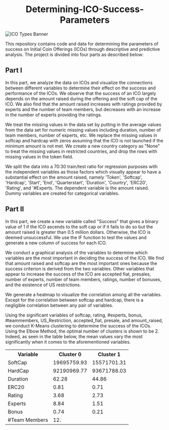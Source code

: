 ## <h1 align="center"> Determining-ICO-Success-Parameters </h1>

<head>

</head>
<body>
	<div class="banner">
		<img src="https://opengeekslab.com/wp-content/uploads/2021/10/Definition-of-an-ICO-and-Its-Types.png" alt="ICO Types Banner">
	</div>
</body>



This repository contains code and data for determining the parameters of success on Initial Coin Offerings (ICOs) through descriptive and predictive analysis. The project is divided into four parts as described below:

<h2>Part I </h2>
In this part, we analyze the data on ICOs and visualize the connections between different variables to determine their effect on the success and performance of the ICOs. We observe that the success of an ICO largely depends on the amount raised during the offering and the soft cap of the ICO. We also find that the amount raised increases with ratings provided by experts and the number of team members, but decreases with an increase in the number of experts providing the ratings.

We treat the missing values in the data set by putting in the average values from the data set for numeric missing values including duration, number of team members, number of experts, etc. We replace the missing values in softcap and hardcap with zeros assuming that the ICO is not launched if the minimum amount is not met. We create a new country category as "None" to treat the missing values in restricted countries, and drop the rows with missing values in the token field.

We split the data into a 70:30 train/test ratio for regression purposes with the independent variables as those factors which visually appear to have a substantial effect on the amount raised, namely 'Token', 'Softcap', 'Hardcap', 'Start', 'End', 'Quarterstart', 'Duration', 'Country', 'ERC20', 'Rating', and '#Experts. The dependent variable is the amount raised. Dummy variables are created for categorical variables.

<h2>Part II </h2>
In this part, we create a new variable called "Success" that gives a binary value of 1 if the ICO ascends to the soft cap or if it fails to do so but the amount raised is greater than 0.5 million dollars. Otherwise, the ICO is deemed unsuccessful. We use the IF function to test the values and generate a new column of success for each ICO.

We conduct a graphical analysis of the variables to determine which variables are the most important in deciding the success of the ICO. We find that amount raised and softcap are the most important ones because the success criterion is derived from the two variables. Other variables that appear to increase the success of the ICO are accepted fiat, presales, number of experts, number of team members, ratings, number of bonuses, and the existence of US restrictions.

We generate a heatmap to visualize the correlation among all the variables. Except for the correlation between softcap and hardcap, there is a negligible correlation between any pair of variables.

Using the significant variables of softcap, rating, #experts, bonus, #teammembers, US_Restriction, accepted_fiat, presale, and amount_raised, we conduct K-Means clustering to determine the success of the ICOs. Using the Elbow Method, the optimal number of clusters is shown to be 2. Indeed, as seen in the table below, the mean values vary the most significantly when it comes to the aforementioned variables.

<table>
  <tr>
    <th>Variable</th>
    <th>Cluster 0</th>
    <th>Cluster 1</th>
  </tr>
  <tr>
    <td>SoftCap</td>
    <td>19695759.93</td>
    <td>15571701.31</td>
  </tr>
  <tr>
    <td>HardCap</td>
    <td>92190969.77</td>
    <td>93671788.03</td>
  </tr>
  <tr>
    <td>Duration</td>
    <td>62.28</td>
    <td>44.86</td>
  </tr>
  <tr>
    <td>ERC20</td>
    <td>0.81</td>
    <td>0.71</td>
  </tr>
  <tr>
    <td>Rating</td>
    <td>3.68</td>
    <td>2.73</td>
  </tr>
  <tr>
    <td>Experts</td>
    <td>8.84</td>
    <td>1.51</td>
  </tr>
  <tr>
    <td>Bonus</td>
    <td>0.74</td>
    <td>0.21</td>
  </tr>
  <tr>
    <td>#Team Members</td>
    <td>12.</td>
    <td></td>
  </tr>
</table>
